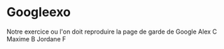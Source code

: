 # Googleexo
Notre exercice ou l'on doit reproduire la page de garde de Google
Alex C
Maxime B
Jordane F
